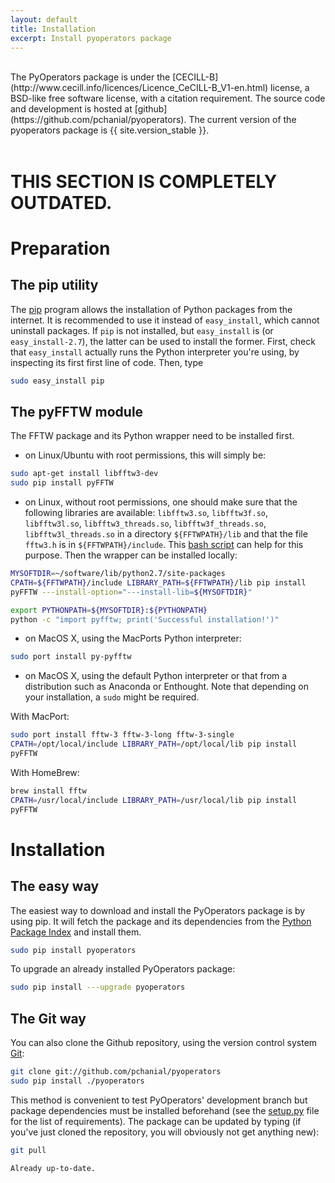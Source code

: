 ```yaml
---
layout: default
title: Installation
excerpt: Install pyoperators package
---
```


<br>
The PyOperators package is under the
[CECILL-B](http://www.cecill.info/licences/Licence_CeCILL-B_V1-en.html)
license, a BSD-like free software license, with a citation requirement.
The source code and development is hosted at
[github](https://github.com/pchanial/pyoperators). The current version
of the pyoperators package is {{ site.version_stable }}.
<br>
<br>

# THIS SECTION IS COMPLETELY OUTDATED.

# Preparation

## The pip utility

The [pip](http://www.pip-installer.org/en/latest/index.html) program
allows the installation of Python packages from the internet. It is
recommended to use it instead of `easy_install`, which cannot uninstall
packages. If `pip` is not installed, but `easy_install` is (or
`easy_install-2.7`), the latter can be used to install the former.
First, check that `easy_install` actually runs the Python interpreter
you're using, by inspecting its first first line of code. Then, type

```bash
sudo easy_install pip
```

## The pyFFTW module

The FFTW package and its Python wrapper need to be installed first.

- on Linux/Ubuntu with root permissions, this will simply be:

```bash
sudo apt-get install libfftw3-dev
sudo pip install pyFFTW
```

- on Linux, without root permissions, one should make sure that the
    following libraries are available: `libfftw3.so`, `libfftw3f.so`,
    `libfftw3l.so`, `libfftw3_threads.so`, `libfftw3f_threads.so`,
    `libfftw3l_threads.so` in a directory `${FFTWPATH}/lib` and that the
    file `fftw3.h` is in `${FFTWPATH}/include`. This [bash
    script](install-fftw.sh) can help for this purpose. Then the wrapper
    can be installed locally:

```bash
MYSOFTDIR=~/software/lib/python2.7/site-packages
CPATH=${FFTWPATH}/include LIBRARY_PATH=${FFTWPATH}/lib pip install
pyFFTW ---install-option="---install-lib=${MYSOFTDIR}"

export PYTHONPATH=${MYSOFTDIR}:${PYTHONPATH}
python -c "import pyfftw; print('Successful installation!')"
```

- on MacOS X, using the MacPorts Python interpreter:

```bash
sudo port install py-pyfftw
```

- on MacOS X, using the default Python interpreter or that from a distribution such as Anaconda or Enthought. Note that depending on your installation, a `sudo` might be required.

With MacPort:
```bash
sudo port install fftw-3 fftw-3-long fftw-3-single
CPATH=/opt/local/include LIBRARY_PATH=/opt/local/lib pip install
pyFFTW
```

With HomeBrew:
```bash
brew install fftw
CPATH=/usr/local/include LIBRARY_PATH=/usr/local/lib pip install
pyFFTW
```

# Installation

## The easy way

The easiest way to download and install the PyOperators package is by
using pip. It will fetch the package and its dependencies from the
[Python Package Index](http://pypi.python.org/pypi) and install them.

```bash
sudo pip install pyoperators
```

To upgrade an already installed PyOperators package:

```bash
sudo pip install ---upgrade pyoperators
```

## The Git way

You can also clone the Github repository, using the version control
system [Git](http://git-scm.com/):

```bash
git clone git://github.com/pchanial/pyoperators
sudo pip install ./pyoperators
```

This method is convenient to test PyOperators' development branch but
package dependencies must be installed beforehand (see the
[setup.py](https://github.com/pchanial/pyoperators/blob/v{{site.version_stable}}/setup.py)
file for the list of requirements). The package can be updated by typing
(if you've just cloned the repository, you will obviously not get
anything new):

```bash
git pull
```

```text
Already up-to-date.
```
